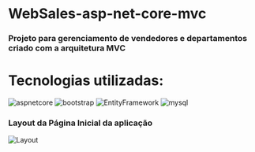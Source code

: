 # WebSales-asp-net-core-mvc
### Projeto para gerenciamento de vendedores e departamentos criado com a arquitetura MVC  

# Tecnologias utilizadas:  
![aspnetcore](https://user-images.githubusercontent.com/36715075/78948726-b7c8cb80-7a9f-11ea-806c-d0ea7788f8e4.png) ![bootstrap](https://user-images.githubusercontent.com/36715075/78948966-7b499f80-7aa0-11ea-95fd-99aef7f5fe32.png) ![EntityFramework](https://user-images.githubusercontent.com/36715075/78949094-ebf0bc00-7aa0-11ea-8fc6-eae95b996aed.png) ![mysql](https://user-images.githubusercontent.com/36715075/78949203-530e7080-7aa1-11ea-90d1-04dd42e9f611.jpg)

### Layout da Página Inicial da aplicação
![Layout](https://user-images.githubusercontent.com/36715075/78715147-595eea00-78f3-11ea-9f04-7c6a03cc9fa1.JPG)


